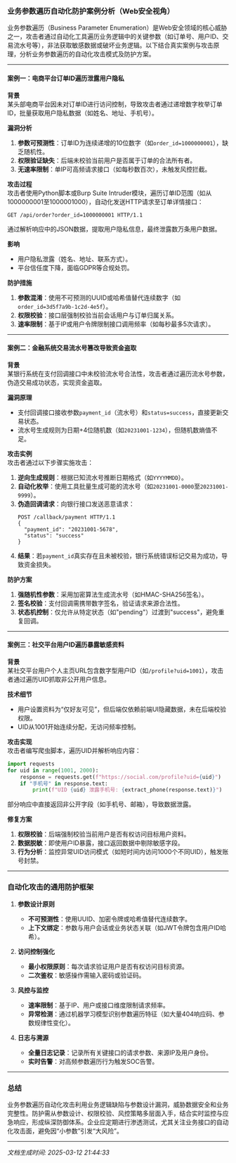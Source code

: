 

### 业务参数遍历自动化防护案例分析（Web安全视角）

业务参数遍历（Business Parameter Enumeration）是Web安全领域的核心威胁之一，攻击者通过自动化工具遍历业务逻辑中的关键参数（如订单号、用户ID、交易流水号等），非法获取敏感数据或破坏业务逻辑。以下结合真实案例与攻击原理，分析业务参数遍历的自动化攻击模式及防护方案。

---

#### 案例一：电商平台订单ID遍历泄露用户隐私
**背景**  
某头部电商平台因未对订单ID进行访问控制，导致攻击者通过递增数字枚举订单ID，批量获取用户隐私数据（如姓名、地址、手机号）。

**漏洞分析**  
1. **参数可预测性**：订单ID为连续递增的10位数字（如`order_id=1000000001`），缺乏随机性。
2. **权限验证缺失**：后端未校验当前用户是否属于订单的合法所有者。
3. **无速率限制**：单IP可高频请求接口（如每秒数百次），未触发风控拦截。

**攻击过程**  
攻击者使用Python脚本或Burp Suite Intruder模块，遍历订单ID范围（如从1000000001至1000001000），自动化发送HTTP请求至订单详情接口：
```http
GET /api/order?order_id=1000000001 HTTP/1.1
```
通过解析响应中的JSON数据，提取用户隐私信息，最终泄露数万条用户数据。

**影响**  
- 用户隐私泄露（姓名、地址、联系方式）。
- 平台信任度下降，面临GDPR等合规处罚。

**防护措施**  
1. **参数混淆**：使用不可预测的UUID或哈希值替代连续数字（如`order_id=3d5f7a9b-1c2d-4e5f`）。
2. **权限校验**：接口层强制校验当前会话用户与订单归属关系。
3. **速率限制**：基于IP或用户令牌限制接口调用频率（如每秒最多5次请求）。

---

#### 案例二：金融系统交易流水号篡改导致资金盗取
**背景**  
某银行系统在支付回调接口中未校验流水号合法性，攻击者通过遍历流水号参数，伪造交易成功状态，实现资金盗取。

**漏洞原理**  
- 支付回调接口接收参数`payment_id`（流水号）和`status=success`，直接更新交易状态。
- 流水号生成规则为日期+4位随机数（如`20231001-1234`），但随机数熵值不足。

**攻击实例**  
攻击者通过以下步骤实施攻击：
1. **逆向生成规则**：根据已知流水号推断日期格式（如`YYYYMMDD`）。
2. **自动化枚举**：使用工具批量生成可能的流水号（如`20231001-0000`至`20231001-9999`）。
3. **伪造回调请求**：向银行接口发送恶意请求：
   ```http
   POST /callback/payment HTTP/1.1
   {
     "payment_id": "20231001-5678",
     "status": "success"
   }
   ```
4. **结果**：若`payment_id`真实存在且未被校验，银行系统错误标记交易为成功，导致资金损失。

**防护方案**  
1. **强随机性参数**：采用加密算法生成流水号（如HMAC-SHA256签名）。
2. **签名校验**：支付回调需携带数字签名，验证请求来源合法性。
3. **状态机控制**：仅允许从特定状态（如"pending"）过渡到"success"，避免重复回调。

---

#### 案例三：社交平台用户ID遍历暴露敏感资料
**背景**  
某社交平台用户个人主页URL包含数字型用户ID（如`/profile?uid=1001`），攻击者通过遍历UID抓取非公开用户信息。

**技术细节**  
- 用户设置资料为“仅好友可见”，但后端仅依赖前端UI隐藏数据，未在后端校验权限。
- UID从1001开始连续分配，无访问频率控制。

**攻击实现**  
攻击者编写爬虫脚本，遍历UID并解析响应内容：
```python
import requests
for uid in range(1001, 2000):
    response = requests.get(f"https://social.com/profile?uid={uid}")
    if "手机号" in response.text:
        print(f"UID {uid} 泄露手机号: {extract_phone(response.text)}")
```
部分响应中直接返回非公开字段（如手机号、邮箱），导致数据泄露。

**修复方案**  
1. **权限校验**：后端强制校验当前用户是否有权访问目标用户资料。
2. **数据脱敏**：即使用户ID暴露，接口返回数据中剔除敏感字段。
3. **行为分析**：监控异常UID访问模式（如短时间内访问1000个不同UID），触发账号封禁。

---

### 自动化攻击的通用防护框架

1. **参数设计原则**  
   - **不可预测性**：使用UUID、加密令牌或哈希值替代连续数字。
   - **上下文绑定**：参数与用户会话或业务状态关联（如JWT令牌包含用户ID哈希）。

2. **访问控制强化**  
   - **最小权限原则**：每次请求验证用户是否有权访问目标资源。
   - **二次鉴权**：敏感操作需输入密码或验证码。

3. **风控与监控**  
   - **速率限制**：基于IP、用户或接口维度限制请求频率。
   - **异常检测**：通过机器学习模型识别参数遍历特征（如大量404响应码、参数规律性变化）。

4. **日志与溯源**  
   - **全量日志记录**：记录所有关键接口的请求参数、来源IP及用户身份。
   - **实时告警**：对高频参数遍历行为触发SOC告警。

---

### 总结
业务参数遍历自动化攻击利用业务逻辑缺陷与参数设计漏洞，威胁数据安全和业务完整性。防护需从参数设计、权限校验、风控策略多层面入手，结合实时监控与应急响应，形成纵深防御体系。企业应定期进行渗透测试，尤其关注业务接口的自动化攻击面，避免因“小参数”引发“大风险”。

---

*文档生成时间: 2025-03-12 21:44:33*














